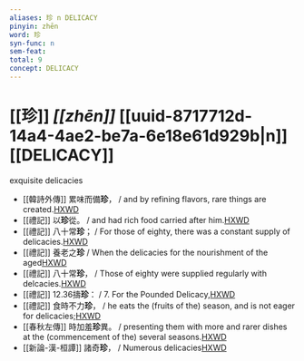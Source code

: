 ```yaml
---
aliases: 珍 n DELICACY
pinyin: zhēn
word: 珍
syn-func: n
sem-feat: 
total: 9
concept: DELICACY 
---
```

# [[珍]] *[[zhēn]]*  [[uuid-8717712d-14a4-4ae2-be7a-6e18e61d929b|n]] [[DELICACY]]
exquisite delicacies
 - [[韓詩外傳]] 累味而備**珍**， / and by refining flavors, rare things are created.[HXWD](https://hxwd.org/textview.html?location=KR1c0066_tls_005-31a.54)
 - [[禮記]] 以**珍**從。 / and had rich food carried after him.[HXWD](https://hxwd.org/textview.html?location=KR1d0052_tls_005-48a.32)
 - [[禮記]] 八十常**珍**； / For those of eighty, there was a constant supply of delicacies.[HXWD](https://hxwd.org/textview.html?location=KR1d0052_tls_005-48a.9)
 - [[禮記]] 養老之**珍** / When the delicacies for the nourishment of the aged[HXWD](https://hxwd.org/textview.html?location=KR1d0052_tls_008-13a.20)
 - [[禮記]] 八十常**珍**， / Those of eighty were supplied regularly with delcacies.[HXWD](https://hxwd.org/textview.html?location=KR1d0052_tls_012-33a.19)
 - [[禮記]] 12.36擣**珍**： / 7. For the Pounded Delicacy,[HXWD](https://hxwd.org/textview.html?location=KR1d0052_tls_012-36a.2)
 - [[禮記]] 食時不力**珍**， / he eats the (fruits of the) season, and is not eager for delicacies;[HXWD](https://hxwd.org/textview.html?location=KR1d0052_tls_031-16a.10)
 - [[春秋左傳]] 時加羞**珍**異。 / presenting them with more and rarer dishes at the (commencement of the) several seasons.[HXWD](https://hxwd.org/textview.html?location=KR1e0001_tls_006-341a.7)
 - [[新論-漢-桓譚]] 諸奇**珍**， / Numerous delicacies[HXWD](https://hxwd.org/textview.html?location=KR3j0192_tls_002-12a.13)